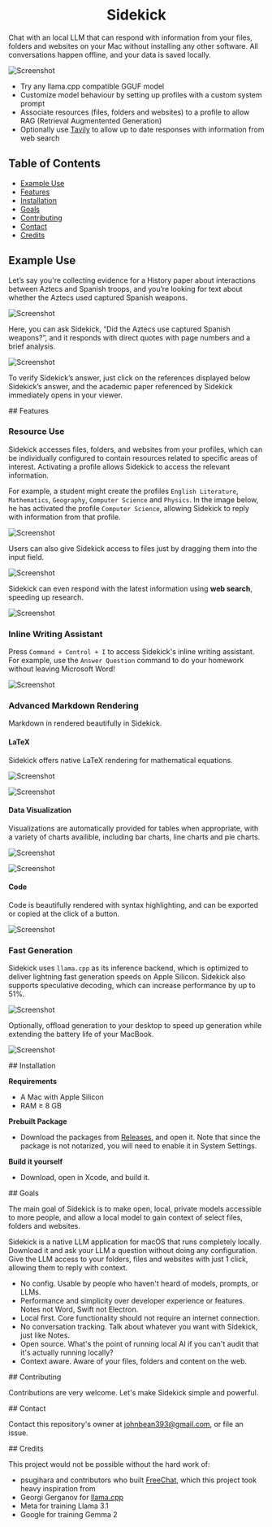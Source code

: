 <h1 align="center">Sidekick</h1>

Chat with an local LLM that can respond with information from your files, folders and websites on your Mac without installing any other software. All conversations happen offline, and your data is saved locally.

![Screenshot](https://raw.githubusercontent.com/johnbean393/Sidekick/refs/heads/main/README%20Images/demoScreenshot.png)

- Try any llama.cpp compatible GGUF model
- Customize model behaviour by setting up profiles with a custom system prompt
- Associate resources (files, folders and websites) to a profile to allow RAG (Retrieval Augmentented Generation)
- Optionally use [Tavily](https://tavily.com/) to allow up to date responses with information from web search

## Table of Contents  
- [Example Use](#example_use)  
- [Features](#features)
- [Installation](#installation)
- [Goals](#goals)
- [Contributing](#contributing)
- [Contact](#contact)
- [Credits](#credits)  

<a name="example_use"/>

## Example Use

Let’s say you're collecting evidence for a History paper about interactions between Aztecs and Spanish troops, and you’re looking for text about whether the Aztecs used captured Spanish weapons.

![Screenshot](https://raw.githubusercontent.com/johnbean393/Sidekick/refs/heads/main/README%20Images/demoHistoryScreenshot.png)

Here, you can ask Sidekick, “Did the Aztecs use captured Spanish weapons?”, and it responds with direct quotes with page numbers and a brief analysis.

![Screenshot](https://raw.githubusercontent.com/johnbean393/Sidekick/refs/heads/main/README%20Images/demoHistorySource.png)

To verify Sidekick’s answer, just click on the references displayed below Sidekick’s answer, and the academic paper referenced by Sidekick immediately opens in your viewer.

<a name="features"/>
## Features

### Resource Use

Sidekick accesses files, folders, and websites from your profiles, which can be individually configured to contain resources related to specific areas of interest. Activating a profile allows Sidekick to access the relevant information.

For example, a student might create the profiles `English Literature`, `Mathematics`, `Geography`, `Computer Science` and `Physics`. In the image below, he has activated the profile `Computer Science`, allowing Sidekick to reply with information from that profile.

![Screenshot](https://raw.githubusercontent.com/johnbean393/Sidekick/refs/heads/main/README%20Images/demoProfileUse.png)

Users can also give Sidekick access to files just by dragging them into the input field.

![Screenshot](https://raw.githubusercontent.com/johnbean393/Sidekick/refs/heads/main/README%20Images/demoTemporaryResource.png)

Sidekick can even respond with the latest information using **web search**, speeding up research.

![Screenshot](https://raw.githubusercontent.com/johnbean393/Sidekick/refs/heads/main/README%20Images/webSearch.png)

### Inline Writing Assistant

Press `Command + Control + I` to access Sidekick's inline writing assistant. For example, use the `Answer Question` command to do your homework without leaving Microsoft Word!

![Screenshot](https://raw.githubusercontent.com/johnbean393/Sidekick/refs/heads/main/README%20Images/inlineWritingAssistant.png)

### Advanced Markdown Rendering

Markdown in rendered beautifully in Sidekick.

#### LaTeX

Sidekick offers native LaTeX rendering for mathematical equations.

![Screenshot](https://raw.githubusercontent.com/johnbean393/Sidekick/refs/heads/main/README%20Images/latexRendering1.png)

![Screenshot](https://raw.githubusercontent.com/johnbean393/Sidekick/refs/heads/main/README%20Images/latexRendering2.png)

#### Data Visualization

Visualizations are automatically provided for tables when appropriate, with a variety of charts availible, including bar charts, line charts and pie charts.

![Screenshot](https://raw.githubusercontent.com/johnbean393/Sidekick/refs/heads/main/README%20Images/dataVisualization1.png)

![Screenshot](https://raw.githubusercontent.com/johnbean393/Sidekick/refs/heads/main/README%20Images/dataVisualization2.png)

#### Code

Code is beautifully rendered with syntax highlighting, and can be exported or copied at the click of a button.

![Screenshot](https://raw.githubusercontent.com/johnbean393/Sidekick/refs/heads/main/README%20Images/codeExport.png)

### Fast Generation

Sidekick uses `llama.cpp` as its inference backend, which is optimized to deliver lightning fast generation speeds on Apple Silicon. Sidekick also supports speculative decoding, which can increase performance by up to 51%.

![Screenshot](https://raw.githubusercontent.com/johnbean393/Sidekick/refs/heads/main/README%20Images/speculativeDecodingSupport.png)

Optionally, offload generation to your desktop to speed up generation while extending the battery life of your MacBook.

![Screenshot](https://raw.githubusercontent.com/johnbean393/Sidekick/refs/heads/main/README%20Images/serverUse.png)

<a name="installation"/>
## Installation

**Requirements**
- A Mac with Apple Silicon
- RAM ≥ 8 GB

**Prebuilt Package**
- Download the packages from [Releases](https://github.com/johnbean393/Sidekick/releases/), and open it. Note that since the package is not notarized, you will need to enable it in System Settings. 

**Build it yourself**
- Download, open in Xcode, and build it.

<a name="goals"/>
## Goals

The main goal of Sidekick is to make open, local, private models accessible to more people, and allow a local model to gain context of select files, folders and websites.

Sidekick is a native LLM application for macOS that runs completely locally. Download it and ask your LLM a question without doing any configuration. Give the LLM access to your folders, files and websites with just 1 click, allowing them to reply with context.

- No config. Usable by people who haven't heard of models, prompts, or LLMs.
- Performance and simplicity over developer experience or features. Notes not Word, Swift not Electron.
- Local first. Core functionality should not require an internet connection.
- No conversation tracking. Talk about whatever you want with Sidekick, just like Notes.
- Open source. What's the point of running local AI if you can't audit that it's actually running locally?
- Context aware. Aware of your files, folders and content on the web. 

<a name="contributing"/>
## Contributing

Contributions are very welcome. Let's make Sidekick simple and powerful.

<a name="contact"/>
## Contact

Contact this repository's owner at johnbean393@gmail.com, or file an issue.

<a name="credits"/>
## Credits

This project would not be possible without the hard work of:

- psugihara and contributors who built [FreeChat](https://github.com/psugihara/FreeChat), which this project took heavy inspiration from
- Georgi Gerganov for [llama.cpp](https://github.com/ggerganov/llama.cpp)
- Meta for training Llama 3.1
- Google for training Gemma 2
